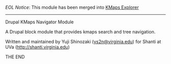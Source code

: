 *EOL Notice*: This module has been merged into [KMaps Explorer](https://github.com/shanti-uva/drupal_kmaps_explorer)

----
Drupal KMaps Navigator Module

A Drupal block module that provides kmaps search and tree navigation.

Written and maintained by Yuji Shinozaki (ys2n@virginia.edu) for Shanti at UVa (http://shanti.virginia.edu)

THE END
